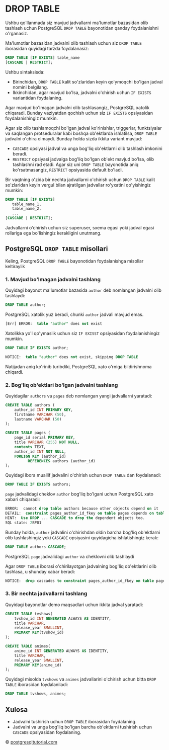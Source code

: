# DROP TABLE

Ushbu qo'llanmada siz mavjud jadvallarni ma'lumotlar bazasidan olib tashlash uchun PostgreSQL `DROP TABLE` bayonotidan qanday foydalanishni o'rganasiz.

Ma'lumotlar bazasidan jadvalni olib tashlash uchun siz `DROP TABLE` iborasidan quyidagi tarzda foydalanasiz:

```sql
DROP TABLE [IF EXISTS] table_name 
[CASCADE | RESTRICT];
```

Ushbu sintaksisda:
* Birinchidan, `DROP TABLE` kalit so'zlaridan keyin qo'ymoqchi bo'lgan jadval nomini belgilang.
* Ikkinchidan, agar mavjud bo'lsa, jadvalni o'chirish uchun `IF EXISTS` variantidan foydalaning.

Agar mavjud bo'lmagan jadvalni olib tashlasangiz, PostgreSQL xatolik chiqaradi. Bunday vaziyatdan qochish uchun siz `IF EXISTS` opsiyasidan foydalanishingiz mumkin.

Agar siz olib tashlamoqchi bo'lgan jadval ko'rinishlar, triggerlar, funktsiyalar va saqlangan protseduralar kabi boshqa ob'ektlarda ishlatilsa, `DROP TABLE` jadvalni o'chira olmaydi. Bunday holda sizda ikkita variant mavjud:
* `CASCADE` opsiyasi jadval va unga bog'liq ob'ektlarni olib tashlash imkonini beradi.
* `RESTRICT` opsiyasi jadvalga bog'liq bo'lgan ob'ekt mavjud bo'lsa, olib tashlashni rad etadi. Agar siz uni `DROP TABLE` bayonotida aniq ko'rsatmasangiz, `RESTRICT` opsiyasida default bo'ladi.

Bir vaqtning o'zida bir nechta jadvallarni o'chirish uchun `DROP TABLE` kalit so'zlaridan keyin vergul bilan ajratilgan jadvallar ro'yxatini qo'yishingiz mumkin:

```sql
DROP TABLE [IF EXISTS] 
   table_name_1,
   table_name_2,
   ...
[CASCADE | RESTRICT];
```

Jadvallarni o'chirish uchun siz superuser, sxema egasi yoki jadval egasi rollariga ega bo'lishingiz kerakligini unutmang.

## PostgreSQL `DROP TABLE` misollari

Keling, PostgreSQL `DROP TABLE` bayonotidan foydalanishga misollar keltiraylik

### 1. Mavjud bo'lmagan jadvalni tashlang

Quyidagi bayonot ma'lumotlar bazasida `author` deb nomlangan jadvalni olib tashlaydi:

```sql
DROP TABLE author;
```

PostgreSQL xatolik yuz beradi, chunki `author` jadvali mavjud emas.

```sql
[Err] ERROR:  table "author" does not exist
```

Xatolikka yo'l qo'ymaslik uchun siz `IF EXISST` opsiyasidan foydalanishingiz mumkin.

```sql
DROP TABLE IF EXISTS author;

NOTICE:  table "author" does not exist, skipping DROP TABLE
```

Natijadan aniq ko'rinib turibdiki, PostgreSQL xato o'rniga bildirishnoma chiqardi.

### 2. Bog'liq ob'ektlari bo'lgan jadvalni tashlang

Quyidagilar `authors` va `pages` deb nomlangan yangi jadvallarni yaratadi:

```sql
CREATE TABLE authors (
	author_id INT PRIMARY KEY,
	firstname VARCHAR (50),
	lastname VARCHAR (50)
);

CREATE TABLE pages (
	page_id serial PRIMARY KEY,
	title VARCHAR (255) NOT NULL,
	contents TEXT,
	author_id INT NOT NULL,
	FOREIGN KEY (author_id) 
          REFERENCES authors (author_id)
);
```

Quyidagi ibora muallif jadvalini o'chirish uchun `DROP TABLE` dan foydalanadi:

```sql
DROP TABLE IF EXISTS authors;
```

`page` jadvalidagi cheklov `author` bog'liq bo'lgani uchun PostgreSQL xato xabari chiqaradi:

```sql
ERROR:  cannot drop table authors because other objects depend on it
DETAIL:  constraint pages_author_id_fkey on table pages depends on table authors
HINT:  Use DROP ... CASCADE to drop the dependent objects too.
SQL state: 2BP01
```

Bunday holda, `author` jadvalini o'chirishdan oldin barcha bog'liq ob'ektlarni olib tashlashingiz yoki `CASCADE` opsiyasini quyidagicha ishlatishingiz kerak:

```sql
DROP TABLE authors CASCADE;
```

PostgreSQL `page` jadvalidagi `author` va cheklovni olib tashlaydi

Agar `DROP TABLE` iborasi o'chirilayotgan jadvalning bog'liq ob'ektlarini olib tashlasa, u shunday xabar beradi:

```sql
NOTICE:  drop cascades to constraint pages_author_id_fkey on table pages
```

### 3. Bir nechta jadvallarni tashlang
Quyidagi bayonotlar demo maqsadlari uchun ikkita jadval yaratadi:

```sql
CREATE TABLE tvshows(
	tvshow_id INT GENERATED ALWAYS AS IDENTITY,
	title VARCHAR,
	release_year SMALLINT,
	PRIMARY KEY(tvshow_id)
);

CREATE TABLE animes(
	anime_id INT GENERATED ALWAYS AS IDENTITY,
	title VARCHAR,
	release_year SMALLINT,
	PRIMARY KEY(anime_id)
);
```

Quyidagi misolda `tvshows` va `animes` jadvallarini o'chirish uchun bitta `DROP TABLE` iborasidan foydalaniladi:

```sql
DROP TABLE tvshows, animes;
```

## Xulosa
* Jadvalni tushirish uchun `DROP TABLE` iborasidan foydalaning.
* Jadvalni va unga bog'liq bo'lgan barcha ob'ektlarni tushirish uchun `CASCADE` opsiyasidan foydalaning.

© [postgresqltutorial.com](https://www.postgresqltutorial.com/postgresql-tutorial/postgresql-drop-table/)